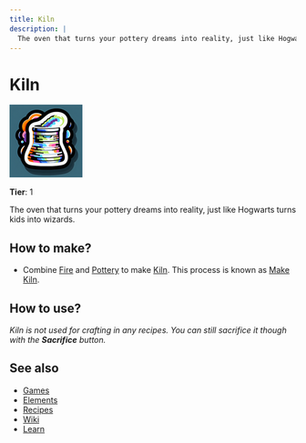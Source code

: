 ```yaml
---
title: Kiln
description: |
  The oven that turns your pottery dreams into reality, just like Hogwarts turns kids into wizards.
---
```

# Kiln

![](../images/item.kiln.png)

**Tier**: 1

The oven that turns your pottery dreams into reality, just like Hogwarts turns kids into wizards.

## How to make?

* Combine [Fire](/wiki/elements/fire) and [Pottery](/wiki/elements/pottery) to make [Kiln](/wiki/elements/kiln). This process is known as [Make Kiln](/wiki/recipes/make-kiln).

## How to use?

_Kiln is not used for crafting in any recipes. You can still sacrifice it though with the **Sacrifice** button._

## See also

* [Games](/wiki/games)
* [Elements](/wiki/elements)
* [Recipes](/wiki/recipes)
* [Wiki](/wiki/index)
* [Learn](/learn/index)